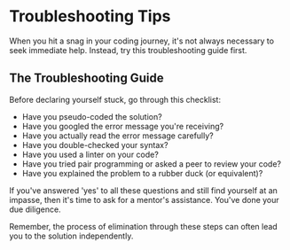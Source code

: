 
# Troubleshooting Tips

When you hit a snag in your coding journey, it's not always necessary to seek immediate help. Instead, try this troubleshooting guide first.

## The Troubleshooting Guide

Before declaring yourself stuck, go through this checklist:

- Have you pseudo-coded the solution?
- Have you googled the error message you're receiving?
- Have you actually read the error message carefully?
- Have you double-checked your syntax?
- Have you used a linter on your code?
- Have you tried pair programming or asked a peer to review your code?
- Have you explained the problem to a rubber duck (or equivalent)?

If you've answered 'yes' to all these questions and still find yourself at an impasse, then it's time to ask for a mentor's assistance. You've done your due diligence.

Remember, the process of elimination through these steps can often lead you to the solution independently.

